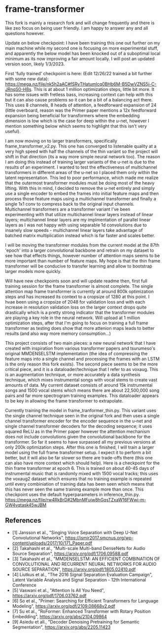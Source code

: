 # frame-transformer

This fork is mainly a research fork and will change frequently and there is like zeo focus on being user friendly. I am happy to answer any and all questions however.

Update on below checkpoint: I have been training this one out further on my main machine while my second one is focusing on more experimental stuff, and apparently the below model has been knocked out of a suboptimal local minimum as its now improving a fair amount locally. I will post an updated version soon, likely 1/3/2023.

First 'fully trained' checkpoint is here: (Edit 12/26/22 trained a bit further with some new data): https://mega.nz/file/nk5h2aAC#fSRyTHatumlcq0BHb6M-B5DwVZNS5j-C-JRnqS0-H8s. This is at about 1 million optimization steps, little bit more. It has some issues with fretless bass, increasing context can help with this but it can also cause problems so it can be a bit of a balancing act there. This uses 8 channels, 8 heads of attention, a feedforward expansion of 24 (little overboard, reason was the Primer paper mentions a 12x feedforward expansion being beneficial for transformers where the embedding dimension is low which is the case for deep within the u-net, however I mention something below which seems to highlight that this isn't very useful).

I am now moving on to larger transformers, specifically frame_transformer_v2.py. This one has converged to listenable quality at a very high speed with half the channels of the thin variant so the project will shift in that direction (its a way more simple neural network too). The reason I am doing this instead of training larger variants of the u-net is due to the results of an experiment. I wanted to test the effectiveness of multichannel transformers in different areas of the u-net so I placed them only within the latent representation. This led to poor performance, which made me realize that the outermost transformer modules must be doing most of the heavy lifting. With this in mind, I decided to remove the u-net entirely and simply use a single encoder to embed the frames into initial feature maps and then process those feature maps using a multichannel transformer and finally a single 1x1 conv to compress back to the original input channels. Multichannel transformers are a transformer variant I've been experimenting with that utilize multichannel linear layers instead of linear layers; multichannel linear layers are my implmentation of parallel linear layers as I was not happy with using separable 1d convolutions due to insanely slow speeds - multichannel linear layers take advantage of batched matrix multiplication instead which is far faster and scales better.

I will be moving the transformer modules from the current model at the 87th 'epoch' into a larger convolutional backbone and retrain on my dataset to see how that effects things, however number of attention maps seems to be more important than number of feature maps. My hope is that the thin frame transformer will be conducive to transfer learning and allow to bootstrap larger models more quickly.

Will have new checkpoints soon and will update readme then, first full training session for the frame transformer is almost complete. The single attention map frame transformer is currently at around 800k optimization steps and has increased its context to a cropsize of 1280 at this point. I hvae been using a cropsize of 2048 for validation loss and with each increase in resolution validation loss on the larger context drops quite drastically which is a pretty strong indicator that the transformer modules are playing a key role in the neural network. Will upload at 1 million optimization steps, after that I'm going to focus on training a full frame transformer as testing does show that more attenion maps leads to better results (and also way more memory consumption...) 

This project consists of two main pieces: a new neural network that I have created with inspiration from various transformer papers and tsurumeso's original MMDENSELSTM implementation (the idea of compressing the feature maps into a single channel and processing the frames with an LSTM is the only reason this fork exists). The second piece seems to be the more critical piece, and it is a dataloader/technique that I refer to as voxaug. This is an augmentation technique, or more accurately a data synthesis technique, which mixes instrumental songs with vocal stems to create vast amounts of data. My current dataset consists of around 15k instrumental songs and 1500 vocal stems which means there are about 22,500,000 song pairs and far more spectrogram training examples. This dataloader appears to be key in allowing the frame transformer to extrapolate.

Currently training the model in frame_tranformer_thin.py. This variant uses the single channel technique seen in the original fork and then uses a single channel transformer encoder for the encoder sequence in the u-net and single channel transformer decoders for the decoding sequence; it uses squared ReLU as in the Primer paper however the attention mechanism does not include convolutions given the convolutional backbone for the transformer. So far it seems to have surpassed all my previous versions at only 200k optimization steps. After this one is finished, I will train a larger model using the full frame transformer setup. I expect it to perform a bit better, but it will also be far slower so there are trade-offs there (this one can also have more context which should help). Here is a checkpoint for the thin frame transformer at epoch 6. This is trained on about 40-45 days of instrumental music that is randomly mixed with 1500 vocal tracks; this uses the voxaug2 dataset which ensures that no training example is repeated until every combiniation of training data has been seen which means that this has never seen the same training example more than once. This checkpoint uses the default hyperparameters in inference_thin.py. https://mega.nz/file/rw4RkBrD#2MbnMFujw8hGqsTZxaW16FWwi-m-GW4vqtask45wJBM

## References
- [1] Jansson et al., "Singing Voice Separation with Deep U-Net Convolutional Networks", https://ismir2017.smcnus.org/wp-content/uploads/2017/10/171_Paper.pdf
- [2] Takahashi et al., "Multi-scale Multi-band DenseNets for Audio Source Separation", https://arxiv.org/pdf/1706.09588.pdf
- [3] Takahashi et al., "MMDENSELSTM: AN EFFICIENT COMBINATION OF CONVOLUTIONAL AND RECURRENT NEURAL NETWORKS FOR AUDIO SOURCE SEPARATION", https://arxiv.org/pdf/1805.02410.pdf
- [4] Liutkus et al., "The 2016 Signal Separation Evaluation Campaign", Latent Variable Analysis and Signal Separation - 12th International Conference
- [5] Vaswani et al., "Attention Is All You Need", https://arxiv.org/pdf/1706.03762.pdf
- [6] So et al., "Primer: Searching for Efficient Transformers for Language Modeling", https://arxiv.org/pdf/2109.08668v2.pdf
- [7] Su et al., "RoFormer: Enhanced Transformer with Rotary Position Embedding", https://arxiv.org/abs/2104.09864
- [9] Asiedu et all., "Decoder Denoising Pretraining for Semantic Segmentation", https://arxiv.org/abs/2205.11423
